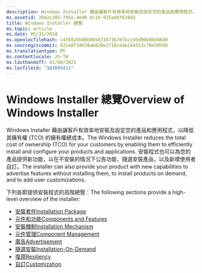 ```yaml
---
description: Windows Installer 藉由讓客戶有效率地安裝及設定您的產品和應用程式，以降低其擁有權 (TCO) 的擁有權總成本。
ms.assetid: 28d2c205-795e-4ed0-8c16-925ad8f638d2
title: Windows Installer 總覽
ms.topic: article
ms.date: 05/31/2018
ms.openlocfilehash: c4f692bb98b885673473b76fbcc95d90b8bd46d0
ms.sourcegitcommit: 831e8f3db78ab820e1710cede244553c70e50500
ms.translationtype: MT
ms.contentlocale: zh-TW
ms.lasthandoff: 01/08/2021
ms.locfileid: "103695411"
---
```

# <a name="overview-of-windows-installer"></a><span data-ttu-id="9d759-103">Windows Installer 總覽</span><span class="sxs-lookup"><span data-stu-id="9d759-103">Overview of Windows Installer</span></span>

<span data-ttu-id="9d759-104">Windows Installer 藉由讓客戶有效率地安裝及設定您的產品和應用程式，以降低其擁有權 (TCO) 的擁有權總成本。</span><span class="sxs-lookup"><span data-stu-id="9d759-104">The Windows Installer reduces the total cost of ownership (TCO) for your customers by enabling them to efficiently install and configure your products and applications.</span></span> <span data-ttu-id="9d759-105">安裝程式也可以為您的產品提供新功能，以在不安裝的情況下公告功能、隨選安裝產品，以及新增使用者自訂。</span><span class="sxs-lookup"><span data-stu-id="9d759-105">The installer can also provide your product with new capabilities to advertise features without installing them, to install products on demand, and to add user customizations.</span></span>

<span data-ttu-id="9d759-106">下列各節提供安裝程式的高階總覽：</span><span class="sxs-lookup"><span data-stu-id="9d759-106">The following sections provide a high-level overview of the installer:</span></span>

-   [<span data-ttu-id="9d759-107">安裝套件</span><span class="sxs-lookup"><span data-stu-id="9d759-107">Installation Package</span></span>](installation-package.md)
-   [<span data-ttu-id="9d759-108">元件和功能</span><span class="sxs-lookup"><span data-stu-id="9d759-108">Components and Features</span></span>](components-and-features.md)
-   [<span data-ttu-id="9d759-109">安裝機制</span><span class="sxs-lookup"><span data-stu-id="9d759-109">Installation Mechanism</span></span>](installation-mechanism.md)
-   [<span data-ttu-id="9d759-110">元件管理</span><span class="sxs-lookup"><span data-stu-id="9d759-110">Component Management</span></span>](component-management.md)
-   [<span data-ttu-id="9d759-111">廣告</span><span class="sxs-lookup"><span data-stu-id="9d759-111">Advertisement</span></span>](advertisement.md)
-   [<span data-ttu-id="9d759-112">隨選安裝</span><span class="sxs-lookup"><span data-stu-id="9d759-112">Installation-On-Demand</span></span>](installation-on-demand.md)
-   [<span data-ttu-id="9d759-113">復原</span><span class="sxs-lookup"><span data-stu-id="9d759-113">Resiliency</span></span>](resiliency.md)
-   [<span data-ttu-id="9d759-114">自訂</span><span class="sxs-lookup"><span data-stu-id="9d759-114">Customization</span></span>](customization.md)

 

 



